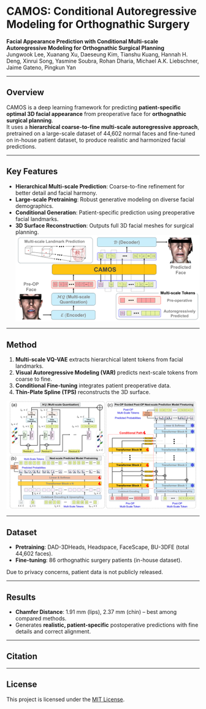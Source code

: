 # CAMOS: Conditional Autoregressive Modeling for Orthognathic Surgery

**Facial Appearance Prediction with Conditional Multi-scale Autoregressive Modeling for Orthognathic Surgical Planning**  
Jungwook Lee, Xuanang Xu, Daeseung Kim, Tianshu Kuang, Hannah H. Deng, Xinrui Song, Yasmine Soubra, Rohan Dharia, Michael A.K. Liebschner, Jaime Gateno, Pingkun Yan  

---

## Overview
CAMOS is a deep learning framework for predicting **patient-specific optimal 3D facial appearance** from preoperative face for **orthognathic surgical planning**.  
It uses a **hierarchical coarse-to-fine multi-scale autoregressive approach**, pretrained on a large-scale dataset of 44,602 normal faces and fine-tuned on in-house patient dataset, to produce realistic and harmonized facial predictions.

---

## Key Features
- **Hierarchical Multi-scale Prediction**: Coarse-to-fine refinement for better detail and facial harmony.
- **Large-scale Pretraining**: Robust generative modeling on diverse facial demographics.
- **Conditional Generation**: Patient-specific prediction using preoperative facial landmarks.
- **3D Surface Reconstruction**: Outputs full 3D facial meshes for surgical planning.
![CAMOS Workflow](docs/CAMOS_overall_pipeline_final.png)  
---

## Method
1. **Multi-scale VQ-VAE** extracts hierarchical latent tokens from facial landmarks.  
2. **Visual Autoregressive Modeling (VAR)** predicts next-scale tokens from coarse to fine.  
3. **Conditional Fine-tuning** integrates patient preoperative data.  
4. **Thin-Plate Spline (TPS)** reconstructs the 3D surface.

![CAMOS Detailed](docs/CAMOS_detail_stages_final.png)  

---

## Dataset
- **Pretraining**: DAD-3DHeads, Headspace, FaceScape, BU-3DFE (total 44,602 faces).
- **Fine-tuning**: 86 orthognathic surgery patients (in-house dataset).

Due to privacy concerns, patient data is not publicly released.

---

## Results
- **Chamfer Distance**: 1.91 mm (lips), 2.37 mm (chin) – best among compared methods.
- Generates **realistic, patient-specific** postoperative predictions with fine details and correct alignment.

---

## Citation


---

## License
This project is licensed under the [MIT License](LICENSE).
